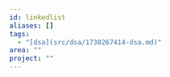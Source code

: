 ```yaml
---
id: linkedlist
aliases: []
tags:
  - "[dsa](src/dsa/1730267414-dsa.md)"
area: ""
project: ""
---
```


##
